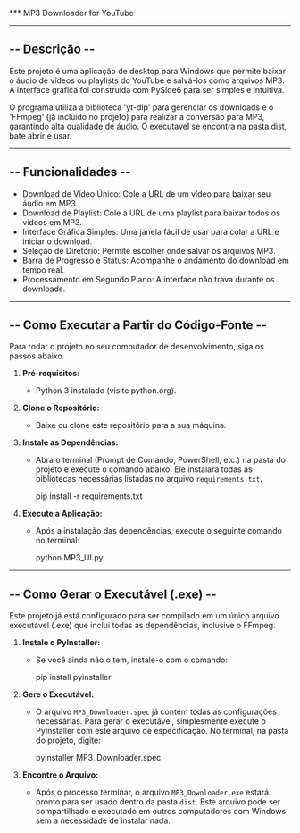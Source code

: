 *** MP3 Downloader for YouTube


----------------
-- Descrição --
----------------

Este projeto é uma aplicação de desktop para Windows que permite baixar o áudio de vídeos ou playlists do YouTube e salvá-los como arquivos MP3. A interface gráfica foi construída com PySide6 para ser simples e intuitiva.

O programa utiliza a biblioteca 'yt-dlp' para gerenciar os downloads e o 'FFmpeg' (já incluído no projeto) para realizar a conversão para MP3, garantindo alta qualidade de áudio. O executavel se encontra na pasta dist, bate abrir e usar.

--------------------
-- Funcionalidades --
--------------------

- Download de Vídeo Único: Cole a URL de um vídeo para baixar seu áudio em MP3.
- Download de Playlist: Cole a URL de uma playlist para baixar todos os vídeos em MP3.
- Interface Gráfica Simples: Uma janela fácil de usar para colar a URL e iniciar o download.
- Seleção de Diretório: Permite escolher onde salvar os arquivos MP3.
- Barra de Progresso e Status: Acompanhe o andamento do download em tempo real.
- Processamento em Segundo Plano: A interface não trava durante os downloads.


------------------------------------------
-- Como Executar a Partir do Código-Fonte --
------------------------------------------

Para rodar o projeto no seu computador de desenvolvimento, siga os passos abaixo.

1.  **Pré-requisitos:**
    - Python 3 instalado (visite python.org).

2.  **Clone o Repositório:**
    - Baixe ou clone este repositório para a sua máquina.

3.  **Instale as Dependências:**
    - Abra o terminal (Prompt de Comando, PowerShell, etc.) na pasta do projeto e execute o comando abaixo. Ele instalará todas as bibliotecas necessárias listadas no arquivo `requirements.txt`.

      pip install -r requirements.txt

4.  **Execute a Aplicação:**
    - Após a instalação das dependências, execute o seguinte comando no terminal:

      python MP3_UI.py


-----------------------------------
-- Como Gerar o Executável (.exe) --
-----------------------------------

Este projeto já está configurado para ser compilado em um único arquivo executável (.exe) que inclui todas as dependências, inclusive o FFmpeg.

1.  **Instale o PyInstaller:**
    - Se você ainda não o tem, instale-o com o comando:

      pip install pyinstaller

2.  **Gere o Executável:**
    - O arquivo `MP3_Downloader.spec` já contém todas as configurações necessárias. Para gerar o executável, simplesmente execute o PyInstaller com este arquivo de especificação. No terminal, na pasta do projeto, digite:

      pyinstaller MP3_Downloader.spec

3.  **Encontre o Arquivo:**
    - Após o processo terminar, o arquivo `MP3_Downloader.exe` estará pronto para ser usado dentro da pasta `dist`. Este arquivo pode ser compartilhado e executado em outros computadores com Windows sem a necessidade de instalar nada.
